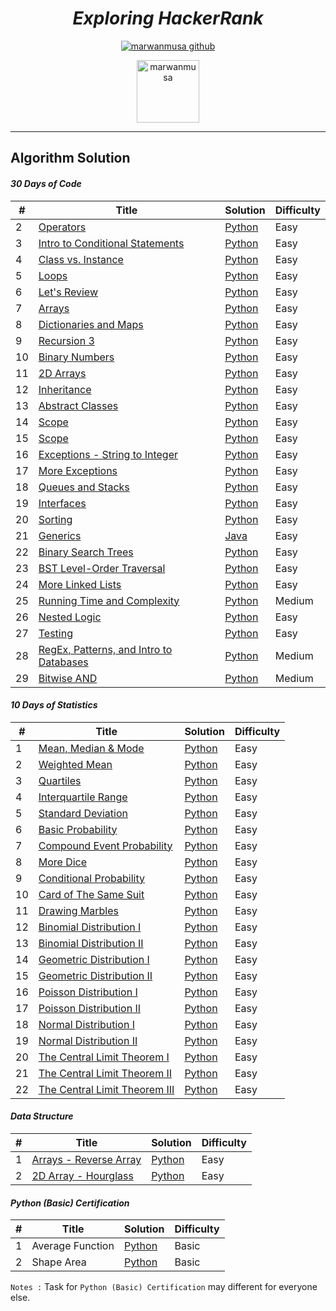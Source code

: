 
<div align="center">

# ***Exploring HackerRank***
[![marwanmusa github](https://img.shields.io/badge/GitHub-marwanmusa-181717.svg?style=flat&logo=github)](https://github.com/marwanmusa)

<a href="https://www.hackerrank.com/MarwanMusa" target="blank"><img src="https://cdn4.iconfinder.com/data/icons/logos-and-brands/512/160_Hackerrank_logo_logos-512.png" alt="marwanmusa" height="100" width="100" /></a>

</div>

---

## Algorithm Solution

#### *30 Days of Code*
| # | Title | Solution | Difficulty |
|---| ----- | -------- | ---------- |
|2|[Operators](https://www.hackerrank.com/challenges/30-operators/problem) | [Python](./30%20Days%20Code%20Challenge/day2_operators.py)|Easy|
|3|[Intro to Conditional Statements](https://www.hackerrank.com/challenges/30-conditional-statements/problem) | [Python](./30%20Days%20Code%20Challenge/day3_conditional_statements.py)|Easy|
|4|[Class vs. Instance](https://www.hackerrank.com/challenges/30-class-vs-instance/problem) | [Python](./30%20Days%20Code%20Challenge/day4_class_vs_instance.py)|Easy|
|5|[Loops](https://www.hackerrank.com/challenges/30-loops/problem) | [Python](./30%20Days%20Code%20Challenge/day5_loops.py)|Easy|
|6|[Let's Review](https://www.hackerrank.com/challenges/30-review-loop/problem) | [Python](./30%20Days%20Code%20Challenge/day6_lets_review.py)|Easy|
|7|[Arrays](https://www.hackerrank.com/challenges/30-arrays/problem) | [Python](./30%20Days%20Code%20Challenge/day7_arrays.py)|Easy|
|8|[Dictionaries and Maps](https://www.hackerrank.com/challenges/30-dictionaries-and-maps/problem) | [Python](./30%20Days%20Code%20Challenge/day8_dictionaries_&_maps.py)|Easy|
|9|[Recursion 3](https://www.hackerrank.com/challenges/30-recursion/problem) | [Python](./30%20Days%20Code%20Challenge/day9_recursion.py)|Easy|
|10|[Binary Numbers](https://www.hackerrank.com/challenges/30-binary-numbers/problem) | [Python](./30%20Days%20Code%20Challenge/day10_binary_numbers.py)|Easy|
|11|[2D Arrays](https://www.hackerrank.com/challenges/30-2d-arrays/problem) | [Python](./30%20Days%20Code%20Challenge/day11_2d_arrays.py)|Easy|
|12|[Inheritance](https://www.hackerrank.com/challenges/30-inheritance/problem) | [Python](./30%20Days%20Code%20Challenge/day12_inheritance.py)|Easy|
|13|[Abstract Classes](https://www.hackerrank.com/challenges/30-abstract-classes/problem) | [Python](./30%20Days%20Code%20Challenge/day13_abstract_classes.py)|Easy|
|14|[Scope](https://www.hackerrank.com/challenges/30-scope/problem) | [Python](./30%20Days%20Code%20Challenge/day14_scope.py)|Easy|
|15|[Scope](https://www.hackerrank.com/challenges/30-linked-list/problem) | [Python](./30%20Days%20Code%20Challenge/day15_linked_list.py)|Easy|
|16|[Exceptions - String to Integer](https://www.hackerrank.com/challenges/30-exceptions-string-to-integer/problem) | [Python](./30%20Days%20Code%20Challenge/day16_exceptions.py)|Easy|
|17|[More Exceptions](https://www.hackerrank.com/challenges/30-more-exceptions/problem) | [Python](./30%20Days%20Code%20Challenge/day17_more_exceptions.py)|Easy|
|18|[Queues and Stacks](https://www.hackerrank.com/challenges/30-queues-stacks/problem) | [Python](./30%20Days%20Code%20Challenge/day18_queues_&_stacks.py)|Easy|
|19|[Interfaces](https://www.hackerrank.com/challenges/30-interfaces/problem) | [Python](./30%20Days%20Code%20Challenge/day19_interfaces.py)|Easy|
|20|[Sorting](https://www.hackerrank.com/challenges/30-sorting/problem) | [Python](./30%20Days%20Code%20Challenge/day20_sorting.py)|Easy|
|21|[Generics](https://www.hackerrank.com/challenges/30-generics/problem) | [Java](./30%20Days%20Code%20Challenge/day21_generics.java)|Easy|
|22|[Binary Search Trees](https://www.hackerrank.com/challenges/30-binary-search-trees/problem) | [Python](./30%20Days%20Code%20Challenge/day22_binary_search_trees.py)|Easy|
|23|[BST Level-Order Traversal](https://www.hackerrank.com/challenges/30-binary-trees/problem) | [Python](./30%20Days%20Code%20Challenge/day23_bst_level_order_traversal.py)|Easy|
|24|[More Linked Lists](https://www.hackerrank.com/challenges/30-linked-list-deletion/problem) | [Python](./30%20Days%20Code%20Challenge/day24_linked_list_deletion.py)|Easy|
|25|[Running Time and Complexity](https://www.hackerrank.com/challenges/30-running-time-and-complexity/problem) | [Python](./30%20Days%20Code%20Challenge/day25_running_time_&_complexity.py)|Medium|
|26|[Nested Logic](https://www.hackerrank.com/challenges/30-nested-logic/problem) | [Python](./30%20Days%20Code%20Challenge/day26_nested_logic.py)|Easy|
|27|[Testing](https://www.hackerrank.com/challenges/30-testing/problem) | [Python](./30%20Days%20Code%20Challenge/day27_testing.py)|Easy|
|28|[RegEx, Patterns, and Intro to Databases](https://www.hackerrank.com/challenges/30-regex-patterns/problem) | [Python](./30%20Days%20Code%20Challenge/day28_regex_pattern.py)|Medium|
|29|[Bitwise AND](https://www.hackerrank.com/challenges/30-bitwise-and/problem) | [Python](./30%20Days%20Code%20Challenge/day29_bitwise_AND.py)|Medium|


#### *10 Days of Statistics*
| # | Title | Solution | Difficulty |
|---| ----- | -------- | ---------- |
|1|[Mean, Median & Mode](https://www.hackerrank.com/challenges/s10-basic-statistics/problem) | [Python](./10%20Days%20of%20Statistics/day0_mean_median_mode.py)|Easy|
|2|[Weighted Mean](https://www.hackerrank.com/challenges/s10-weighted-mean/problem) | [Python](./10%20Days%20of%20Statistics/day0_weighted_mean.py)|Easy|
|3|[Quartiles](https://www.hackerrank.com/challenges/s10-quartiles/problem) | [Python](./10%20Days%20of%20Statistics/day1_quartiles.py)|Easy|
|4|[Interquartile Range](https://www.hackerrank.com/challenges/s10-interquartile-range/problem) | [Python](./10%20Days%20of%20Statistics/day1_interquartile_range.py)|Easy|
|5|[Standard Deviation](https://www.hackerrank.com/challenges/s10-standard-deviation/problem) | [Python](./10%20Days%20of%20Statistics/day1_standard_deviation.py)|Easy|
|6|[Basic Probability](https://www.hackerrank.com/challenges/s10-mcq-1/problem) | [Python](./10%20Days%20of%20Statistics/day2_basic_probability.py)|Easy|
|7|[Compound Event Probability](https://www.hackerrank.com/challenges/s10-mcq-3/problem) | [Python](./10%20Days%20of%20Statistics/day2_compound_event_probability.py)|Easy|
|8|[More Dice](https://www.hackerrank.com/challenges/s10-mcq-2/problem) | [Python](./10%20Days%20of%20Statistics/day2_more_dice.py)|Easy|
|9|[Conditional Probability](https://www.hackerrank.com/challenges/s10-mcq-4/problem) | [Python](./10%20Days%20of%20Statistics/day3_conditional_probability.py)|Easy|
|10|[Card of The Same Suit](https://www.hackerrank.com/challenges/s10-mcq-5/problem) | [Python](./10%20Days%20of%20Statistics/day3_cards_of_the_same_suit.py)|Easy|
|11|[Drawing Marbles](https://www.hackerrank.com/challenges/s10-mcq-6/problem) | [Python](./10%20Days%20of%20Statistics/day3_drawing_marbles.py)|Easy|
|12|[Binomial Distribution I](https://www.hackerrank.com/challenges/s10-binomial-distribution-1/problem) | [Python](./10%20Days%20of%20Statistics/day4_binomial_distribution1.py)|Easy|
|13|[Binomial Distribution II](https://www.hackerrank.com/challenges/s10-binomial-distribution-2/problem) | [Python](./10%20Days%20of%20Statistics/day4_binomial_distribution2.py)|Easy|
|14|[Geometric Distribution I](https://www.hackerrank.com/challenges/s10-geometric-distribution-1/problem) | [Python](./10%20Days%20of%20Statistics/day4_geometric_distribution1.py)|Easy|
|15|[Geometric Distribution II](https://www.hackerrank.com/challenges/s10-geometric-distribution-2/problem) | [Python](./10%20Days%20of%20Statistics/day4_geometric_distribution2.py)|Easy|
|16|[Poisson Distribution I](https://www.hackerrank.com/challenges/s10-poisson-distribution-1/problem) | [Python](./10%20Days%20of%20Statistics/day5_poisson_distribution1.py)|Easy|
|17|[Poisson Distribution II](https://www.hackerrank.com/challenges/s10-poisson-distribution-2/problem) | [Python](./10%20Days%20of%20Statistics/day5_poisson_distribution2.py)|Easy|
|18|[Normal Distribution I](https://www.hackerrank.com/challenges/s10-normal-distribution-1/problem) | [Python](./10%20Days%20of%20Statistics/day5_normal_distribution1.py)|Easy|
|19|[Normal Distribution II](https://www.hackerrank.com/challenges/s10-normal-distribution-1/problem) | [Python](./10%20Days%20of%20Statistics/day5_normal_distribution2.py)|Easy|
|20|[The Central Limit Theorem I](https://www.hackerrank.com/challenges/s10-the-central-limit-theorem-1/problem) | [Python](./10%20Days%20of%20Statistics/day6_central_limit_theorem1.py)|Easy|
|21|[The Central Limit Theorem II](https://www.hackerrank.com/challenges/s10-the-central-limit-theorem-2/problem) | [Python](./10%20Days%20of%20Statistics/day6_central_limit_theorem2.py)|Easy|
|22|[The Central Limit Theorem III](https://www.hackerrank.com/challenges/s10-the-central-limit-theorem-3/problem) | [Python](./10%20Days%20of%20Statistics/day6_central_limit_theorem3.py)|Easy|


#### *Data Structure*
| # | Title | Solution | Difficulty |
|---| ----- | -------- | ---------- |
|1|[Arrays - Reverse Array](https://www.hackerrank.com/challenges/arrays-ds/problem) | [Python](./Data%20Structure/reversed_array.py)|Easy|
|2|[2D Array - Hourglass](https://www.hackerrank.com/challenges/2d-array/problem) | [Python](./Data%20Structure/2d_array_hourglass.py)|Easy|


#### *Python (Basic) Certification*
| # | Title | Solution | Difficulty |
|---| ----- | -------- | ---------- |
|1|Average Function | [Python](./Python%20(Basic)%20Certification/average_function.py)|Basic|
|2|Shape Area| [Python](./Python%20(Basic)%20Certification/shape_area.py)|Basic|

`Notes :`
Task for `Python (Basic) Certification` may different for everyone else.
